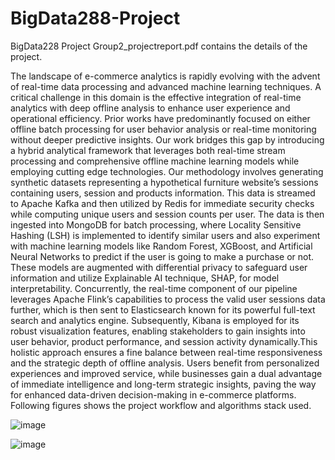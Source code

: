 # BigData288-Project
BigData228 Project
Group2_projectreport.pdf contains the details of the project. 

The landscape of e-commerce analytics is rapidly
evolving with the advent of real-time data processing and
advanced machine learning techniques. A critical challenge in this
domain is the effective integration of real-time analytics with deep
offline analysis to enhance user experience and operational efficiency. 
Prior works have predominantly focused on either offline batch processing 
for user behavior analysis or real-time monitoring without deeper predictive insights. 
Our work bridges this gap by introducing a hybrid analytical framework that leverages both
real-time stream processing and comprehensive offline machine
learning models while employing cutting edge technologies. Our
methodology involves generating synthetic datasets representing
a hypothetical furniture website’s sessions containing users, 
session and products information.
This data is streamed to Apache Kafka and then utilized by
Redis for immediate security checks while computing unique
users and session counts per user. The data is then ingested into
MongoDB for batch processing, where Locality
Sensitive Hashing (LSH) is implemented to identify similar users and 
also experiment with machine learning models like Random Forest, XGBoost, and
Artificial Neural Networks to predict if the user is going to make a purchase or not. 
These models are augmented with differential privacy to safeguard user information 
and utilize Explainable AI technique, SHAP, for model interpretability.
Concurrently, the real-time component of our pipeline leverages
Apache Flink’s capabilities to process the valid user sessions data further, which
is then sent to Elasticsearch known for its powerful full-text
search and analytics engine. Subsequently, Kibana is employed
for its robust visualization features, enabling stakeholders to gain
insights into user behavior, product performance, and session
activity dynamically.This holistic approach ensures a fine balance
between real-time responsiveness and the strategic depth of
offline analysis. Users benefit from personalized experiences and
improved service, while businesses gain a dual advantage of
immediate intelligence and long-term strategic insights, paving
the way for enhanced data-driven decision-making in e-commerce
platforms. Following figures shows the project workflow and algorithms stack used.

![image](https://github.com/DecipherData/BigData288-Project/assets/96799273/15f657c6-da1c-46ca-b0b6-1a93324158ab) 

![image](https://github.com/DecipherData/BigData288-Project/assets/96799273/04b5f3e0-1a1a-40b5-a191-388bafdf681e)


